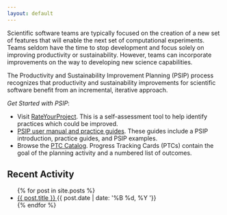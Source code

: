 ```yaml
---
layout: default
---
```


Scientific software teams are typically focused on the creation of a new set of features that will enable the next set of computational experiments. Teams seldom have the time to stop development and focus solely on improving productivity or sustainability. However, teams can incorporate improvements on the way to developing new science capabilities.

The Productivity and Sustainability Improvement Planning (PSIP) process recognizes that productivity and sustainability improvements for scientific software benefit from an incremental, iterative approach.

_Get Started with PSIP_:

- Visit [RateYourProject](https://rateyourproject.org). This is a self-assessment tool to help identify practices which could be improved.
- [PSIP user manual and practice guides](/practice-guides/). These guides include a PSIP introduction, practice guides, and PSIP examples. 
- Browse the [PTC Catalog](/ptc-catalog/catalog). Progress Tracking Cards (PTCs) contain the goal of the planning activity and a numbered list of outcomes.

## Recent Activity
<ul>
{% for post in site.posts %}
<div class="post-preview">
    <li>
        <span class="post-title alignable pull-left">
            <a class="post-link underline" href="{{ post.url | prepend: site.baseurl }}">
            {{ post.title }}
            </a>
        </span>
        <span class="post-time alignable pull-right">
            <time>{{ post.date | date: '%B %d, %Y '}}</time>
        </span>
    </li>
    <div style="clear:both"></div>
</div>
{% endfor %}
</ul>
